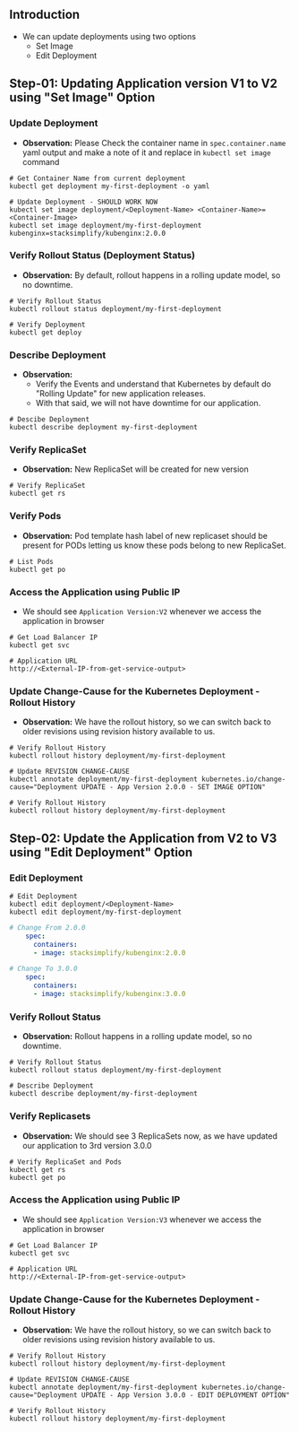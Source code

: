 
## Introduction
- We can update deployments using two options
  - Set Image
  - Edit Deployment

## Step-01: Updating Application version V1 to V2 using "Set Image" Option
### Update Deployment
- **Observation:** Please Check the container name in `spec.container.name` yaml output and make a note of it and 
replace in `kubectl set image` command <Container-Name>
```t
# Get Container Name from current deployment
kubectl get deployment my-first-deployment -o yaml

# Update Deployment - SHOULD WORK NOW
kubectl set image deployment/<Deployment-Name> <Container-Name>=<Container-Image> 
kubectl set image deployment/my-first-deployment kubenginx=stacksimplify/kubenginx:2.0.0 
```

### Verify Rollout Status (Deployment Status)
- **Observation:** By default, rollout happens in a rolling update model, so no downtime.
```t
# Verify Rollout Status 
kubectl rollout status deployment/my-first-deployment

# Verify Deployment
kubectl get deploy
```
### Describe Deployment
- **Observation:**
  - Verify the Events and understand that Kubernetes by default do  "Rolling Update"  for new application releases. 
  - With that said, we will not have downtime for our application.
```t
# Descibe Deployment
kubectl describe deployment my-first-deployment
```
### Verify ReplicaSet
- **Observation:** New ReplicaSet will be created for new version
```t
# Verify ReplicaSet
kubectl get rs
```

### Verify Pods
- **Observation:** Pod template hash label of new replicaset should be present for PODs letting us 
know these pods belong to new ReplicaSet.
```t
# List Pods
kubectl get po
```
### Access the Application using Public IP
- We should see `Application Version:V2` whenever we access the application in browser
```t
# Get Load Balancer IP
kubectl get svc

# Application URL
http://<External-IP-from-get-service-output>
```

### Update Change-Cause for the Kubernetes Deployment - Rollout History
- **Observation:** We have the rollout history, so we can switch back to older revisions using revision history available to us.  
```t
# Verify Rollout History
kubectl rollout history deployment/my-first-deployment

# Update REVISION CHANGE-CAUSE
kubectl annotate deployment/my-first-deployment kubernetes.io/change-cause="Deployment UPDATE - App Version 2.0.0 - SET IMAGE OPTION"

# Verify Rollout History
kubectl rollout history deployment/my-first-deployment
```


## Step-02: Update the Application from V2 to V3 using "Edit Deployment" Option
### Edit Deployment
```t
# Edit Deployment
kubectl edit deployment/<Deployment-Name> 
kubectl edit deployment/my-first-deployment 
```

```yaml
# Change From 2.0.0
    spec:
      containers:
      - image: stacksimplify/kubenginx:2.0.0

# Change To 3.0.0
    spec:
      containers:
      - image: stacksimplify/kubenginx:3.0.0
```


### Verify Rollout Status
- **Observation:** Rollout happens in a rolling update model, so no downtime.
```t
# Verify Rollout Status 
kubectl rollout status deployment/my-first-deployment

# Describe Deployment
kubectl describe deployment/my-first-deployment
```
### Verify Replicasets
- **Observation:**  We should see 3 ReplicaSets now, as we have updated our application to 3rd version 3.0.0
```t
# Verify ReplicaSet and Pods
kubectl get rs
kubectl get po
```

### Access the Application using Public IP
- We should see `Application Version:V3` whenever we access the application in browser
```t
# Get Load Balancer IP
kubectl get svc

# Application URL
http://<External-IP-from-get-service-output>
```

### Update Change-Cause for the Kubernetes Deployment - Rollout History
- **Observation:** We have the rollout history, so we can switch back to older revisions using revision history available to us. 
```t
# Verify Rollout History
kubectl rollout history deployment/my-first-deployment

# Update REVISION CHANGE-CAUSE
kubectl annotate deployment/my-first-deployment kubernetes.io/change-cause="Deployment UPDATE - App Version 3.0.0 - EDIT DEPLOYMENT OPTION"

# Verify Rollout History
kubectl rollout history deployment/my-first-deployment
```
